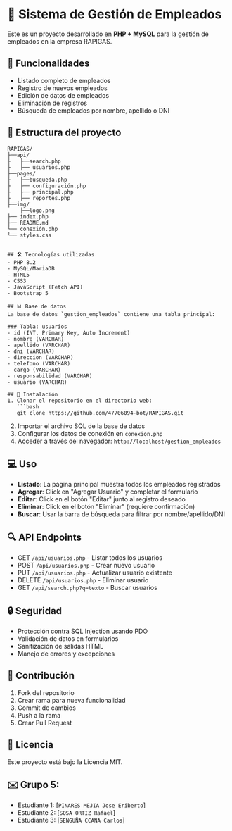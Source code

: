 # 📌 Sistema de Gestión de Empleados

Este es un proyecto desarrollado en **PHP + MySQL** para la gestión de empleados en la empresa RAPIGAS.

## 🚀 Funcionalidades
- Listado completo de empleados
- Registro de nuevos empleados
- Edición de datos de empleados
- Eliminación de registros
- Búsqueda de empleados por nombre, apellido o DNI

## 📂 Estructura del proyecto
```
RAPIGAS/ 
├──api/
├	├──search.php
├	├── usuarios.php
├──pages/
├	├──busqueda.php
├	├── configuración.php
├	├── principal.php
├	├── reportes.php
├──img/
	├──logo.png
├── index.php
├── README.md 
└── conexión.php
└── styles.css


## 🛠 Tecnologías utilizadas
- PHP 8.2
- MySQL/MariaDB
- HTML5
- CSS3
- JavaScript (Fetch API)
- Bootstrap 5

## 📊 Base de datos
La base de datos `gestion_empleados` contiene una tabla principal:

### Tabla: usuarios
- id (INT, Primary Key, Auto Increment)
- nombre (VARCHAR)
- apellido (VARCHAR)
- dni (VARCHAR)
- direccion (VARCHAR)
- telefono (VARCHAR)
- cargo (VARCHAR)
- responsabilidad (VARCHAR)
- usuario (VARCHAR)

## 🔧 Instalación
1. Clonar el repositorio en el directorio web:
   ```bash
   git clone https://github.com/47706094-bot/RAPIGAS.git
   ```
2. Importar el archivo SQL de la base de datos
3. Configurar los datos de conexión en `conexion.php`
4. Acceder a través del navegador: `http://localhost/gestion_empleados`

## 💻 Uso
- **Listado**: La página principal muestra todos los empleados registrados
- **Agregar**: Click en "Agregar Usuario" y completar el formulario
- **Editar**: Click en el botón "Editar" junto al registro deseado
- **Eliminar**: Click en el botón "Eliminar" (requiere confirmación)
- **Buscar**: Usar la barra de búsqueda para filtrar por nombre/apellido/DNI

## 🔍 API Endpoints
- GET `/api/usuarios.php` - Listar todos los usuarios
- POST `/api/usuarios.php` - Crear nuevo usuario
- PUT `/api/usuarios.php` - Actualizar usuario existente
- DELETE `/api/usuarios.php` - Eliminar usuario
- GET `/api/search.php?q=texto` - Buscar usuarios

## 🔒 Seguridad
- Protección contra SQL Injection usando PDO
- Validación de datos en formularios
- Sanitización de salidas HTML
- Manejo de errores y excepciones

## 👥 Contribución
1. Fork del repositorio
2. Crear rama para nueva funcionalidad
3. Commit de cambios
4. Push a la rama
5. Crear Pull Request

## 📝 Licencia
Este proyecto está bajo la Licencia MIT.

## ✉️ Grupo 5:
- Estudiante 1: [`PINARES MEJIA Jose Eriberto`]
- Estudiante 2: [`SOSA ORTIZ Rafael`]
- Estudiante 3: [`SENGUÑA CCANA Carlos`]
